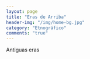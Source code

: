 ```yaml
---
layout: page
title: "Eras de Arriba"
header-img: "/img/home-bg.jpg"
category: "Etnográfico"
comments: "true"
---
```



Antiguas eras





